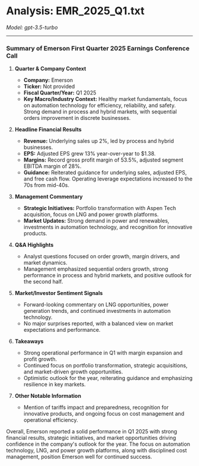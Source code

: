 # Analysis: EMR_2025_Q1.txt

*Model: gpt-3.5-turbo*

---

### Summary of Emerson First Quarter 2025 Earnings Conference Call

1. **Quarter & Company Context**
   - **Company:** Emerson
   - **Ticker:** Not provided
   - **Fiscal Quarter/Year:** Q1 2025
   - **Key Macro/Industry Context:** Healthy market fundamentals, focus on automation technology for efficiency, reliability, and safety. Strong demand in process and hybrid markets, with sequential orders improvement in discrete businesses.

2. **Headline Financial Results**
   - **Revenue:** Underlying sales up 2%, led by process and hybrid businesses.
   - **EPS:** Adjusted EPS grew 13% year-over-year to $1.38.
   - **Margins:** Record gross profit margin of 53.5%, adjusted segment EBITDA margin of 28%.
   - **Guidance:** Reiterated guidance for underlying sales, adjusted EPS, and free cash flow. Operating leverage expectations increased to the 70s from mid-40s.

3. **Management Commentary**
   - **Strategic Initiatives:** Portfolio transformation with Aspen Tech acquisition, focus on LNG and power growth platforms.
   - **Market Updates:** Strong demand in power and renewables, investments in automation technology, and recognition for innovative products.

4. **Q&A Highlights**
   - Analyst questions focused on order growth, margin drivers, and market dynamics.
   - Management emphasized sequential orders growth, strong performance in process and hybrid markets, and positive outlook for the second half.

5. **Market/Investor Sentiment Signals**
   - Forward-looking commentary on LNG opportunities, power generation trends, and continued investments in automation technology.
   - No major surprises reported, with a balanced view on market expectations and performance.

6. **Takeaways**
   - Strong operational performance in Q1 with margin expansion and profit growth.
   - Continued focus on portfolio transformation, strategic acquisitions, and market-driven growth opportunities.
   - Optimistic outlook for the year, reiterating guidance and emphasizing resilience in key markets.

7. **Other Notable Information**
   - Mention of tariffs impact and preparedness, recognition for innovative products, and ongoing focus on cost management and operational efficiency.

Overall, Emerson reported a solid performance in Q1 2025 with strong financial results, strategic initiatives, and market opportunities driving confidence in the company's outlook for the year. The focus on automation technology, LNG, and power growth platforms, along with disciplined cost management, position Emerson well for continued success.